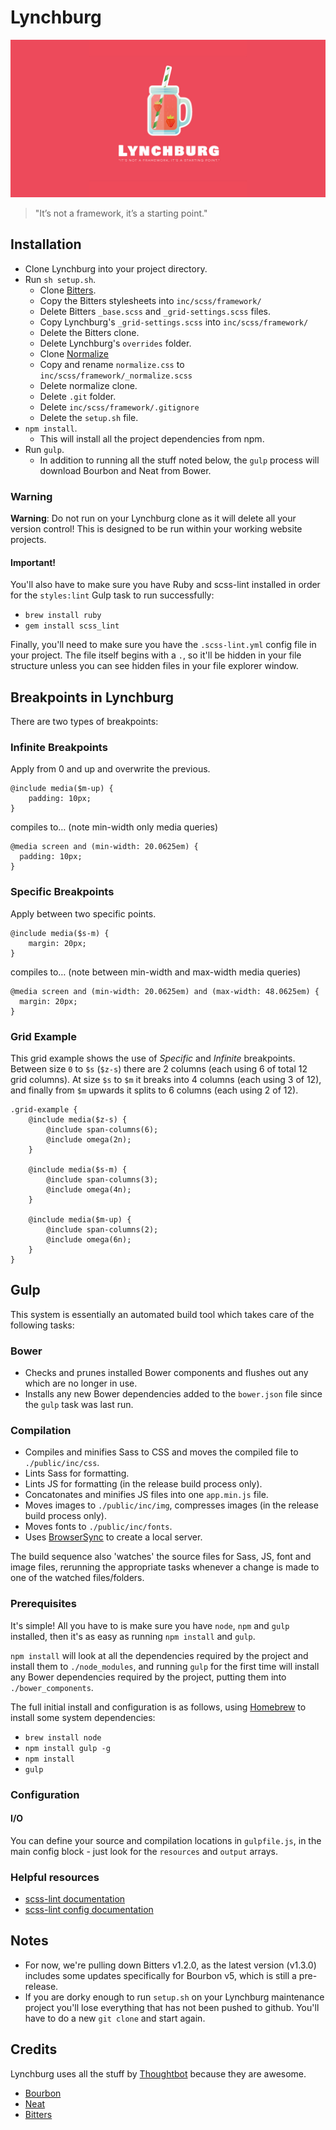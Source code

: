 # Lynchburg

![Lynchburg logo](/lynchburg-hero.jpg)

> "It’s not a framework, it’s a starting point."

## Installation
- Clone Lynchburg into your project directory.
- Run `sh setup.sh`.
  - Clone [Bitters](https://github.com/thoughtbot/bitters).
  - Copy the Bitters stylesheets into `inc/scss/framework/`
  - Delete Bitters `_base.scss` and `_grid-settings.scss` files.
  - Copy Lynchburg's `_grid-settings.scss` into `inc/scss/framework/`
  - Delete the Bitters clone.
  - Delete Lynchburg's `overrides` folder.
  - Clone [Normalize](https://github.com/necolas/normalize.css)
  - Copy and rename `normalize.css` to `inc/scss/framework/_normalize.scss`
  - Delete normalize clone.
  - Delete `.git` folder.
  - Delete `inc/scss/framework/.gitignore`
  - Delete the `setup.sh` file.
- `npm install`.
  - This will install all the project dependencies from npm.
- Run `gulp`.
  - In addition to running all the stuff noted below, the `gulp` process will download Bourbon and Neat from Bower.

### Warning
__Warning__: Do not run on your Lynchburg clone as it will delete all your version control! This is designed to be run within your working website projects.

#### Important!
You'll also have to make sure you have Ruby and scss-lint installed in order for the `styles:lint` Gulp task to run successfully:
- `brew install ruby`
- `gem install scss_lint`

Finally, you'll need to make sure you have the `.scss-lint.yml` config file in your project. The file itself begins with a `.`, so it'll be hidden in your file structure unless you can see hidden files in your file explorer window.

## Breakpoints in Lynchburg
There are two types of breakpoints:

### Infinite Breakpoints
Apply from 0 and up and overwrite the previous.

```
@include media($m-up) {
    padding: 10px;
}
```

compiles to… (note min-width only media queries)

```
@media screen and (min-width: 20.0625em) {
  padding: 10px;
}
```

### Specific Breakpoints
Apply between two specific points.

```
@include media($s-m) {
    margin: 20px;
}
```

compiles to… (note between min-width and max-width media queries)

```
@media screen and (min-width: 20.0625em) and (max-width: 48.0625em) {
  margin: 20px;
}
```

### Grid Example
This grid example shows the use of _Specific_ and _Infinite_ breakpoints. Between size `0` to `$s` (`$z-s`) there are 2 columns (each using 6 of total 12 grid columns). At size `$s` to `$m` it breaks into 4 columns (each using 3 of 12), and finally from `$m` upwards it splits to 6 columns (each using 2 of 12).

```
.grid-example {
    @include media($z-s) {
        @include span-columns(6);
        @include omega(2n);
    }

    @include media($s-m) {
        @include span-columns(3);
        @include omega(4n);
    }

    @include media($m-up) {
        @include span-columns(2);
        @include omega(6n);
    }
}
```

## Gulp
This system is essentially an automated build tool which takes care of the following tasks:

### Bower
- Checks and prunes installed Bower components and flushes out any which are no longer in use.
- Installs any new Bower dependencies added to the `bower.json` file since the `gulp` task was last run.

### Compilation
- Compiles and minifies Sass to CSS and moves the compiled file to `./public/inc/css`.
- Lints Sass for formatting.
- Lints JS for formatting (in the release build process only).
- Concatonates and minifies JS files into one `app.min.js` file.
- Moves images to `./public/inc/img`, compresses images (in the release build process only).
- Moves fonts to `./public/inc/fonts`.
- Uses [BrowserSync](https://www.browsersync.io) to create a local server.

The build sequence also 'watches' the source files for Sass, JS, font and image files, rerunning the appropriate tasks whenever a change is made to one of the watched files/folders.

### Prerequisites
It's simple! All you have to is make sure you have `node`, `npm` and `gulp` installed, then it's as easy as running `npm install` and `gulp`.

`npm install` will look at all the dependencies required by the project and install them to `./node_modules`, and running `gulp` for the first time will install any Bower dependencies required by the project, putting them into `./bower_components`.

The full initial install and configuration is as follows, using [Homebrew](http://brew.sh/) to install some system dependencies:
- `brew install node`
- `npm install gulp -g`
- `npm install`
- `gulp`

### Configuration
#### I/O
You can define your source and compilation locations in `gulpfile.js`, in the main config block - just look for the `resources` and `output` arrays.

### Helpful resources
- [scss-lint documentation](https://github.com/brigade/scss-lint)
- [scss-lint config documentation](https://github.com/brigade/scss-lint/tree/master/lib/scss_lint/linter)

## Notes
- For now, we're pulling down Bitters v1.2.0, as the latest version (v1.3.0) includes some updates specifically for Bourbon v5, which is still a pre-release.
- If you are dorky enough to run `setup.sh` on your Lynchburg maintenance project you'll lose everything that has not been pushed to github. You'll have to do a new `git clone` and start again.

## Credits
Lynchburg uses all the stuff by [Thoughtbot](https://thoughtbot.com) because they are awesome.

- [Bourbon](http://bourbon.io/)
- [Neat](http://neat.bourbon.io/)
- [Bitters](http://bitters.bourbon.io/)
